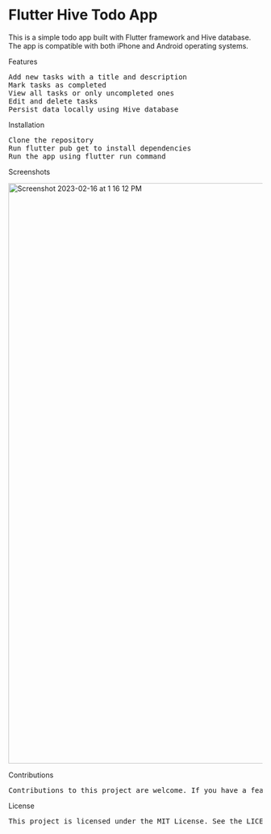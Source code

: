 # Flutter Hive Todo App

This is a simple todo app built with Flutter framework and Hive database. The app is compatible with both iPhone and Android operating systems.

<p>Features</p>
<pre>Add new tasks with a title and description
Mark tasks as completed
View all tasks or only uncompleted ones
Edit and delete tasks
Persist data locally using Hive database</pre>

<p>Installation</p>
<pre>Clone the repository
Run flutter pub get to install dependencies
Run the app using flutter run command</pre>

Screenshots

<img width="1148" alt="Screenshot 2023-02-16 at 1 16 12 PM" src="https://user-images.githubusercontent.com/92346444/219375282-d759ecc1-c2b7-4373-80af-6226226d4aa5.png">


<p>Contributions</p>
<pre>Contributions to this project are welcome. If you have a feature request or find a bug, please create an issue on this repository. If you would like to contribute code, please open a pull request.</pre>

<p>License</p>
<pre>This project is licensed under the MIT License. See the LICENSE file for details.</pre>



